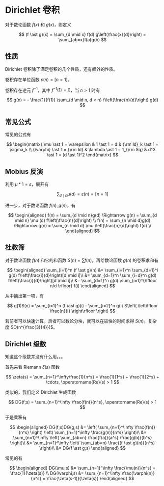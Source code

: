 # Dirichlet 卷积

对于数论函数 $f(x)$ 和 $g(x)$，则定义

$$
(f \ast g)(x) = \sum_{d \mid x} f(d) g\left(\frac{x}{d}\right) = \sum_{ab=x}f(a)g(b)
$$

## 性质

Dirichlet 卷积除了满足卷积的几个性质，还有额外的性质。

卷积存在单位函数 $\varepsilon(n) = [n = 1]$。

卷积存在逆元 $f^{-1}$，其中 $f^{-1}(1) = 0$，当 $n > 1$ 时有

$$
g(n) = - \frac{1}{f(1)} \sum_{d \mid n, d < n} f\left(\frac{n}{d}\right) g(d)
$$

## 常见公式

常见的公式有

$$
\begin{matrix}
\mu \ast 1 = \varepsilon & 1 \ast 1 = d & {\rm Id}_k \ast 1 = \sigma_k \\
{\varphi} \ast 1 = {\rm Id} & \lambda \ast 1 = 1_{\rm Sq} & d^3 \ast 1 = (d \ast 1)^2
\end{matrix}
$$

## Mobius 反演

利用 $\mu \ast 1 = \varepsilon$，展开有

$$
\sum_{d \mid n} \mu(d) = \varepsilon(n) = [n = 1]
$$

进一步，对于数论函数 $f(n), g(n)$，有

$$
\begin{aligned}
f(n) = \sum_{d \mid n}g(d) \Rightarrow g(n) = \sum_{d \mid n} \mu (d) f\left(\frac{n}{d}\right) \\
f(n) = \sum_{n \mid d}g(d) \Rightarrow g(n) = \sum_{n \mid d} \mu \left(\frac{n}{d}\right) f(d) \\
\end{aligned}
$$

## 杜教筛

对于数论函数 $f(n)$ 和它的和函数 $S(n) = \sum f(n)$，再给数论函数 $g(n)$ 的卷积求和有

$$
\begin{aligned}
\sum_{i=1}^n (f \ast g)(n) &= \sum_{i=1}^n \sum_{d=1}^i g(d) f\left(\frac{i}{d}\right)[d \mid i]\\
&= \sum_{d=1}^n \sum_{i=d}^n g(d) f\left(\frac{i}{d}\right)[d \mid i]\\
&= \sum_{d=1}^n g(d) \sum_{i=1}^{\lfloor n/d \rfloor} f(i)
\end{aligned}
$$

从中摘出第一项，有

$$
g(1)S(n) = \sum_{i=1}^n (f \ast g)(i) - \sum_{i=2}^n g(i) S\left(
\left\lfloor \frac{n}{i} \right\rfloor \right)
$$

若前者可以快速计算，后者可以数论分块，就可以在较快的时间求得 $S(n)$。复杂度 $O(n^{\frac{3}{4}})$。

## Dirichlet 级数

知道这个级数并没有什么用。。。

首先来看 Riemann $\zeta(s)$ 函数

$$
\zeta(s) = \sum_{n=1}^\infty\frac{1}{n^s} = \frac{1}{1^s} + \frac{1}{2^s} + \cdots, \operatorname{Re}(s) > 1
$$

类似的，我们定义 Dirichlet 生成函数

$$
DG(f;s) = \sum_{n=1}^\infty \frac{f(n)}{n^s}, \operatorname{Re}(s) > 1
$$

于是乘积有

$$
\begin{aligned}
DG(f;s)DG(g;s) &= \left( \sum_{n=1}^\infty \frac{f(n)}{n^s} \right) \left( \sum_{n=1}^\infty \frac{g(n)}{n^s} \right)\\
&= \sum_{n=1}^\infty \left( \sum_{ab=n} \frac{f(a)}{a^s} \frac{g(b)}{b^s} \right)\\
&= \sum_{n=1}^\infty \left( \sum_{ab=n} \frac{(f \ast g)(n)}{n^s} \right)\\
&= DG(f \ast g;s)
\end{aligned}
$$

常见的有

$$
\begin{aligned}
DG(\mu;s) &= \sum_{n=1}^\infty \frac{\mu(n)}{n^s} = \frac{1}{\zeta(s)} \\
DG(\varphi;s) &= \sum_{n=1}^\infty \frac{\varphi(n)}{n^s} = \frac{\zeta(s-1)}{\zeta(s)}
\end{aligned}
$$


